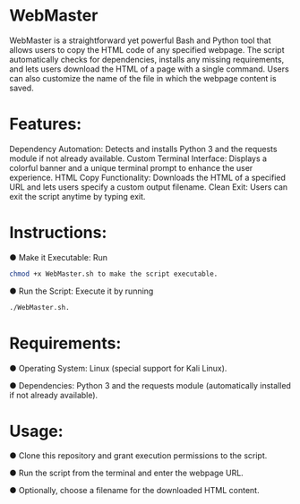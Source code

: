 # WebMaster
WebMaster is a straightforward yet powerful Bash and Python tool that allows users to copy the HTML code of any specified webpage. The script automatically checks for dependencies, installs any missing requirements, and lets users download the HTML of a page with a single command. Users can also customize the name of the file in which the webpage content is saved.

# Features:
Dependency Automation: Detects and installs Python 3 and the requests module if not already available.
Custom Terminal Interface: Displays a colorful banner and a unique terminal prompt to enhance the user experience.
HTML Copy Functionality: Downloads the HTML of a specified URL and lets users specify a custom output filename.
Clean Exit: Users can exit the script anytime by typing exit.

# Instructions:
● Make it Executable: Run 
```bash 
chmod +x WebMaster.sh to make the script executable.
```
● Run the Script: Execute it by running 
```bash 
./WebMaster.sh.
```
# Requirements:
● Operating System: Linux (special support for Kali Linux).

● Dependencies: Python 3 and the requests module (automatically installed if not already available).

# Usage:
● Clone this repository and grant execution permissions to the script.

● Run the script from the terminal and enter the webpage URL.

● Optionally, choose a filename for the downloaded HTML content.





